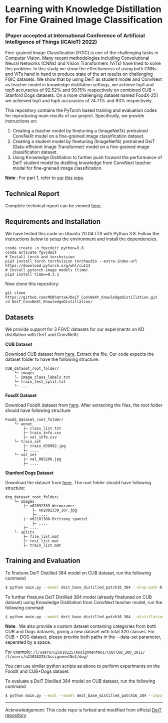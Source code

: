 

# Learning with Knowledge Distillation for Fine Grained Image Classification 

### (Paper accepted at International Conference of Artificial Intelligence of Things (ICAIoT) 2022)

Fine-grained Image Classification (FGIC) is one of the challenging tasks in Computer Vision. Many recent methodologies including Convolutional Neural Networks (CNNs) and Vision Transformers (ViTs) have tried to solve this problem. In this study we show the effectiveness of using both CNNs and ViTs hand in hand to produce state of the art results on challenging FGIC datasets. We show that by using DeiT as student model and ConvNext as teacher model in knowledge distillation settings, we achieve top1 and top5 accuracies of 92.52\% and 99.15\% respectively on combined CUB + Stanford Dogs datasets. On a more challenging dataset named FoodX-251 we achieved top1 and top5 accuracies of 74.71\% and 93\% respectively.  

This repository contains the PyTorch based training and evaluation codes for reproducing main results of our project. Specifically, we provide instructions on:
<ol>
  <li>
    Creating a teacher model by finetuning a (ImageNet1k) pretrained ConvNeXt model on a fine-grained image classification dataset. 
  </li>
    <li>
    Creating a student model by finetuning (ImageNet1k) pretrained DeiT (Data-efficient image Transformer) model on a fine-grained image classification dataset. 
  </li>
    <li>
    Using Knowledge Distillation to further push forward the performance of DeiT student model by distilling knowledge from ConvNext teacher model for fine-grained image classification.
    </li>
  </ol>

<b> Note </b>: For part 1, refer to [our this repo](https://github.com/MUKhattak/ConvNext_FGVC).

## Technical Report 
Complete technical report can be viewed [here](https://github.com/MUKhattak/DeiT_ConvNeXt_KnowledgeDistillation/blob/deit_convnext/FGVC_report.pdf).

## Requirements and Installation
We have tested this code on Ubuntu 20.04 LTS with Python 3.8. Follow the instructions below to setup the environment and install the dependencies.
 ```shell
 conda create -n fgvcdeit python=3.8
 conda activate fgvcdeit
 # Install torch and torchvision
 pip3 install torch torchvision torchaudio --extra-index-url https://download.pytorch.org/whl/cu113
 # Install pytorch-image models (timm)
 pip3 install timm==0.3.2
 ```
 
  Now clone this repository:
  ```shell
 git clone https://github.com/MUKhattak/DeiT_ConvNeXt_KnowledgeDistillation.git
 cd DeiT_ConvNeXt_KnowledgeDistillation/
```
 
 
 ## Datasets
We provide support for 3 FGVC datasets for our experiments on KD distillation with DeiT and ConvNeXt.

<b> CUB Dataset </b>

Download CUB dataset from [here](https://drive.google.com/file/d/1hbzc_P1FuxMkcabkgn9ZKinBwW683j45/view). Extract the file. Our code expects the dataset folder to have the following structure:

```
CUB_dataset_root_folder/
    └─ images
    └─ image_class_labels.txt
    └─ train_test_split.txt
    └─ ....
```
<b> FoodX Dataset </b>

Download FoodX dataset from [here](https://github.com/karansikka1/iFood_2019). After extracting the files, the root folder should have following structure:

```
FoodX_dataset_root_folder/
    └─ annot
        ├─ class_list.txt
        ├─ train_info.csv
        ├─ val_info.csv
    └─ train_set
        ├─ train_039992.jpg
        ├─ ....
    └─ val_set
        ├─ val_005206.jpg
        ├─ ....
```

<b> Stanford Dogs Dataset </b>

Download the dataset from [here](http://vision.stanford.edu/aditya86/ImageNetDogs/). The root folder should have following structure:

```
dog_dataset_root_folder/
    └─ Images
        ├─ n02092339-Weimaraner
            ├─ n02092339_107.jpg
            ├─ ....
        ├─ n02101388-Brittany_spaniel
            ├─ ....
        ├─ ....
    └─ splits
        ├─ file_list.mat
        ├─ test_list.mat
        ├─ train_list.mat

```

## Training and Evaluation 

To finetune DeiT Distilled 384 model on CUB dataset, run the following command 

  ```bash
 $ python main.py --model deit_base_distilled_patch16_384 --drop-path 0.8 --input-size 384 --batch-size 16 --lr 5e-5 --warmup-epochs 0 --epochs 60 --weight-decay 1e-8 --cutmix 0 --mixup 0 --data-set CUB --data-path /path/to/dataset/root/folder --output_dir ./output/path --finetune /path/to/imagenet1k/pretrained/deit/weights.pth/
```

To further finetune DeiT Distilled 384 model (already finetuned on CUB dataset) using Knowledge Distillation from ConvNext teacher model, run the following commad:

  ```bash
 $ python main.py --model deit_base_distilled_patch16_384 --distillation-type hard --teacher-model convnext_base --drop-path 0.8 --input-size 384 --batch-size 16 --lr 5e-5 --warmup-epochs 0 --epochs 60 --weight-decay 1e-8 --cutmix 0 --mixup 0 --data-set CUB --data-path /path/to/dataset/root/folder --output_dir /path/to/save/output/files --finetune /path/of/deit/CUB_finetuned/weights 
```

<b> Note </b>: We also provide a custom dataset containing categories from both CUB and Dogs datasets, giving a new dataset with total 320 classes. For CUB + DOG dataset, please provide both paths in the --data-set parameter, seperated by a space.

For example: ```/l/users/u21010225/AssignmentNo1/CUB/CUB_200_2011/ /l/users/u21010225/AssignmentNo1/dog/```


You can use similar python scripts as above to perform experiments on the FoodX and CUB+Dogs dataset.

To evaluate a DeiT Distilled 384 model on CUB dataset, run the following command 

  ```bash
 $ python main.py --eval --model deit_base_distilled_patch16_384 --input-size 384 --batch-size 16 --data-set CUB --data-path /path/to/dataset/root/folder --resume /path/to/final/pretrained/model
```

--- 
Acknowledgement:
This code repo is forked and modified from official [DeiT repository](https://github.com/facebookresearch/deit)

